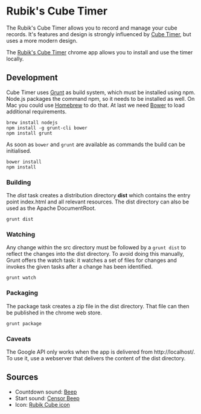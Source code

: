 # Rubik's Cube Timer

The Rubik's Cube Timer allows you to record and manage your cube
records. It's features and design is strongly influenced by [Cube
Timer](http://www.cubetimer.com/), but uses a more modern design.

The [Rubik's Cube Timer](https://chrome.google.com/webstore/detail/rubiks-cube-timer/oldnpmfiikmplicapjoijjkigkonkamb)
chrome app allows you to install and use the timer locally.

## Development

Cube Timer uses [Grunt](http://gruntjs.com/) as build system, which
must be installed using npm. Node.js packages the command npm, so it
needs to be installed as well. On Mac you could use
[Homebrew](http://brew.sh/) to do that. At last we need
[Bower](http://bower.io/) to load additional requirements.

```
brew install nodejs
npm install -g grunt-cli bower
npm install grunt
```

As soon as `bower` and `grunt` are available as commands the build can
be initialised.

```
bower install
npm install
```

### Building

The *dist* task creates a distribution directory **dist** which
contains the entry point index.html and all relevant resources. The
dist directory can also be used as the Apache DocumentRoot.

```
grunt dist
```

### Watching

Any change within the src directory must be followed by a `grunt dist`
to reflect the changes into the dist directory. To avoid doing this
manually, Grunt offers the watch task: it watches a set of files for
changes and invokes the given tasks after a change has been identified.

```
grunt watch
```

### Packaging

The package task creates a zip file in the dist directory. That file
can then be published in the chrome web store.

```
grunt package
```

### Caveats

The Google API only works when the app is delivered from
http://localhost/. To use it, use a webserver that delivers the content
of the dist directory.

## Sources

* Countdown sound: [Beep](http://soundbible.com/1251-Beep.html)
* Start sound: [Censor Beep](http://soundbible.com/838-Censor-Beep.html)
* Icon: [Rubik Cube icon](http://www.iconspedia.com/icon/rubik-cube-1165-.html)
